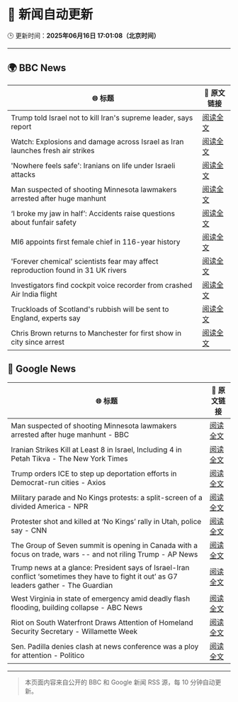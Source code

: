 # 🧠 新闻自动更新

🕒 更新时间：**2025年06月16日 17:01:08（北京时间）**

---

## 🌍 BBC News

| 🌐 标题 | 🔗 原文链接 |
|--------|-------------|
| Trump told Israel not to kill Iran's supreme leader, says report | [阅读全文](https://www.bbc.com/news/articles/ckg7gl4zegyo) |
| Watch: Explosions and damage across Israel as Iran launches fresh air strikes | [阅读全文](https://www.bbc.com/news/videos/cre9e4y2n17o) |
| 'Nowhere feels safe': Iranians on life under Israeli attacks | [阅读全文](https://www.bbc.com/news/articles/c8xgxdr01wro) |
| Man suspected of shooting Minnesota lawmakers arrested after huge manhunt | [阅读全文](https://www.bbc.com/news/articles/cg5v5l4eylyo) |
| ‘I broke my jaw in half’: Accidents raise questions about funfair safety | [阅读全文](https://www.bbc.com/news/articles/cg5vjn604qqo) |
| MI6 appoints first female chief in 116-year history | [阅读全文](https://www.bbc.com/news/articles/czxyx04dv1wo) |
| 'Forever chemical' scientists fear may affect reproduction found in 31 UK rivers | [阅读全文](https://www.bbc.com/news/articles/cm2yjxxvx08o) |
| Investigators find cockpit voice recorder from crashed Air India flight | [阅读全文](https://www.bbc.com/news/articles/ce818jlz5mlo) |
| Truckloads of Scotland's rubbish will be sent to England, experts say | [阅读全文](https://www.bbc.com/news/articles/c0r1de24pdgo) |
| Chris Brown returns to Manchester for first show in city since arrest | [阅读全文](https://www.bbc.com/news/articles/czdydj938mvo) |

## 📰 Google News

| 🌐 标题 | 🔗 原文链接 |
|--------|-------------|
| Man suspected of shooting Minnesota lawmakers arrested after huge manhunt - BBC | [阅读全文](https://news.google.com/rss/articles/CBMiWkFVX3lxTE9PVEhuSnF1OXBraUZFMFE3M0pnWHhqZkFOaUl1LUhqc28tUnBxRl9nUWNjR2JKZko1YUloM1hWWFhsV3BiUXplSXBIaW9Cc3ZLcjJXSk8zclM0Z9IBX0FVX3lxTE1nUDRwaS1wNzFuMGI5UjItaS1WZUZEVnQ5S2ZOTlJnWEpRbWthZjU3RW9mSDR2SGtFc2FVamJ5cGVqdV9zNktZaW0zRFpOMGlBRFQzODdXRGRNMVdzUFZn?oc=5) |
| Iranian Strikes Kill at Least 8 in Israel, Including 4 in Petah Tikva - The New York Times | [阅读全文](https://news.google.com/rss/articles/CBMimwFBVV95cUxNMTMwSjBoRTBtN0ZTUlpRVi1aa05RZDR3YUhnZWY2M3p2Rk9UdURmMDAxTFFrZWJrUzFnOVhoTkVGdVJ0c19JaHZCa3g2cVp0cDZGcER3cGtUSy1fRzdDcW5NVXdSY0R2V0Q4ZWkyZlRCVHNURno1WHhxRDVSMk9RUkpDZTBFNjBzYlRHa3N4d1pNN2dNb09BUlFvYw?oc=5) |
| Trump orders ICE to step up deportation efforts in Democrat-run cities - Axios | [阅读全文](https://news.google.com/rss/articles/CBMigwFBVV95cUxQNHhjNllOQk1abG4wRWhzcnNpUWoyVm9wTTR2cGV5bWdYbFJEeUp1cEp6aWZjVnRLNHJlallUaDhTZC1ZZHZWWUkwY2gwNDJKMnFjd1UxQ0ZLRG9DVWZCMlBsU3pyNV81dHJ5Rl93T201TEY3eXpyZ0taci1pNE5wZ0NXUQ?oc=5) |
| Military parade and No Kings protests: a split-screen of a divided America - NPR | [阅读全文](https://news.google.com/rss/articles/CBMitgFBVV95cUxNUkJMcWUxOXN4WkQ1azVRQ3B0dHo4LU5VN3NBRE5HQUl2blZncUM5emQ0Z0YtQ2xJdHgzaHhMZDFPMXJ6ZUlxNG9naWpuSUt5UWVsM0UwWm1OajdxbVZ1LTVFMTNjZzB4NHdRMHBXY2pqdlVvb0FoY3NfWTNVNVhiMnpDTGQ3ZWluRzlzZnREVWhRVjk0dnFkc0pqVi1OcmlRcHVwVmwyUmtIUVRwQXVJSTNqeWtXZw?oc=5) |
| Protester shot and killed at ‘No Kings’ rally in Utah, police say - CNN | [阅读全文](https://news.google.com/rss/articles/CBMif0FVX3lxTE9jRS1MaExvdlFWenRFdGpON1ZZdk90MXM2WWxvWlZuZjV0TFdWZDFpRUZsUVhQTndpTjg5eEVSQ3NINmlJWlZDdGlfZ0NvOEdyQkl3dVRNaUo1MXZ4YkoxRGJJRlk1QVJFYjJmLTR2WEN0OEszS1F3WmZIWFJzbzDSAYQBQVVfeXFMT3NmaDFyc0tXX1J2Zndjb1V1MjhvMllwR2hYZGt0bWhZdWwwZHlyNnNraWdhWlFNNEE5UkhHVFpqYlBYZU9zVGY2Zlh6SEJ3SmdwTUtWd2MzSmppNWlmWEVSalYzUm9PbDBVLUtPdERWZEViencwWTg4eTE2XzRTTXBTX29W?oc=5) |
| The Group of Seven summit is opening in Canada with a focus on trade, wars -- and not riling Trump - AP News | [阅读全文](https://news.google.com/rss/articles/CBMimAFBVV95cUxNYzNleTVHQk9YSGItZXNSSUlXa09TUERvNWZBcUFRZW1CVzVOcU55YWdSaGdYY0hBMDljQzhFN3A4Y2lUWlFPcnozY3c2dWtPbnlaTVM4ODFwcUhCWjBDZmsxSmVtdXpyMERyT09lNW5zcS00eXRvS3JaMjROM3VQWVVIeW5jUE11eUhqTUMyU01qcWQtLWJPag?oc=5) |
| Trump news at a glance: President says of Israel-Iran conflict ‘sometimes they have to fight it out’ as G7 leaders gather - The Guardian | [阅读全文](https://news.google.com/rss/articles/CBMingFBVV95cUxONTk0emR3X21Ec0U3M3h4cFZpZ3RiQWpPN1I4TFVkU2dnUGw4ZjNELWQ1U2hqcGN1TGdOU2dpdXhVZURxbU9PTjAyc2RoUmFpUmd4SEJ6NkQyckd6MWk4aWFpaHUwNWpDSEtjZGY1cTJIVVZpamwxVEkzRXVJM3R3WUxHbDl1NHBqbVBIWVJVT3lIRDdyUTRiUDZCbTQ1dw?oc=5) |
| West Virginia in state of emergency amid deadly flash flooding, building collapse - ABC News | [阅读全文](https://news.google.com/rss/articles/CBMiowFBVV95cUxOUW5reXV2MENvSzNFeElMMU05NkRxbkFlejhHWmQ1RzVfRXgzV3U1Y1ZqeWp0RHNuYlk5cWFqOXJmZzMyMS1YTUkzWHF3RnpEOG8tMklkMGYxU0RxMFd3OUtHeXVDSVZnZWRpUzlTSjVvSzh4Ynk4R1UxZmQ4T05qZXByMjJmbk9FeTVHTHBqeV96dm1FZHVJS2tYUzRSTjdKeEt30gGoAUFVX3lxTE5HUmJBR05JeGhaaHkyU2haVVBiRFptcWdnY2U1eGh5UGlpYV80bnRZdzRjNTdCN1pyRWpWdGFtdHUzVVNPb0JaMHRfOE5ubGRFdm5Vd21kMGYzam9fMjBTYjl6QUtVNUNfWDJnU0tWSmJjcnFrdzFINGdheFUzS2xQMnVoVndUd204WGZfeW1SMl9zemZudkdvU3JpMUlmM2FWRG9NbklZYw?oc=5) |
| Riot on South Waterfront Draws Attention of Homeland Security Secretary - Willamette Week | [阅读全文](https://news.google.com/rss/articles/CBMiuAFBVV95cUxPSi1lc19Oa1VWVnM3Q2NWSnBkb3pQVjJmYk1vUUdRcWNweDZkeTJYai1CRWNTNjQyMWpRODM1a0llZDJxS3NLZWNOaU11M0lPRnpxaTVvWmpLM2RpVTN1ekVrM3hjTFJhN0hvUHpGY3QteFZ3X01uVlVSVHFFclAzSUl4bElJSk11MWR4V1Z1dFBIX1NlM2tzbGIwRC1ZMmozRWtHbjZ2SG1sdmFBcy1tQUl4anVCRHBq?oc=5) |
| Sen. Padilla denies clash at news conference was a ploy for attention - Politico | [阅读全文](https://news.google.com/rss/articles/CBMifkFVX3lxTE5MVVFnMVlHV2dlc1ZUZlcteVVXU2oxN0NYNG9JMVlIRE5GMWVpbU1leTRLRnd5SUFqakliWHdkaVJmeUFPbXZBOXZxY3VBdmVqOVBrazNocHBuOEVSTWMzY0hPbmtiX2ZmQll0NVVYMHI5bElrZHg0OGJyVmpLQQ?oc=5) |

---
> 本页面内容来自公开的 BBC 和 Google 新闻 RSS 源，每 10 分钟自动更新。
